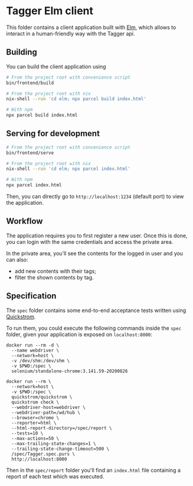 # Tagger Elm client

This folder contains a client application built with [Elm](https://elm-lang.org/), which allows to interact in a human-friendly way with the Tagger api.

## Building

You can build the client application using
```sh
# From the project root with convenience script
bin/frontend/build

# From the project root with nix
nix-shell --run 'cd elm; npx parcel build index.html'

# With npm
npx parcel build index.html
```

## Serving for development
```sh
# From the project root with convenience script
bin/frontend/serve

# From the project root with nix
nix-shell --run 'cd elm; npx parcel index.html'

# With npm
npx parcel index.html
```

Then, you can directly go to `http://localhost:1234` (default port) to view the application.

## Workflow

The application requires you to first register a new user. Once this is done, you can login with the same credentials and access the private area.

In the private area, you'll see the contents for the logged in user and you can also:

- add new contents with their tags;
- filter the shown contents by tag.

## Specification

The `spec` folder contains some end-to-end acceptance tests written using [Quickstrom](https://quickstrom.io/).

To run them, you could execute the following commands inside the `spec` folder, given your application is exposed on `localhost:8000`:

```
docker run --rm -d \
  --name webdriver \
  --network=host \
  -v /dev/shm:/dev/shm \
  -v $PWD:/spec \
  selenium/standalone-chrome:3.141.59-20200826

docker run --rm \
  --network=host \
  -v $PWD:/spec \
  quickstrom/quickstrom \
  quickstrom check \
  --webdriver-host=webdriver \
  --webdriver-path=/wd/hub \
  --browser=chrome \
  --reporter=html \
  --html-report-directory=/spec/report \
  --tests=10 \
  --max-actions=50 \
  --max-trailing-state-changes=1 \
  --trailing-state-change-timeout=500 \
  /spec/Tagger.spec.purs \
  http://localhost:8000
```

Then in the `spec/report` folder you'll find an `index.html` file containing a report of each test which was executed.
